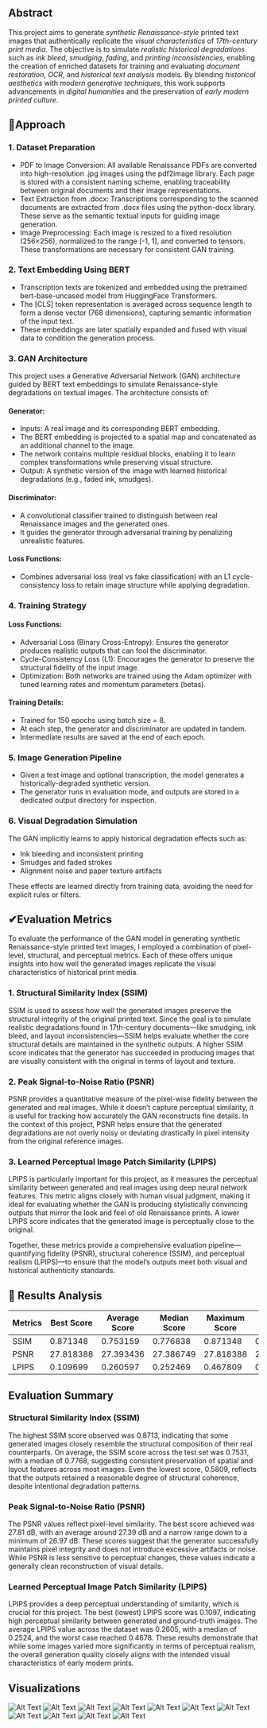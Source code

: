 ## Abstract

This project aims to generate *synthetic Renaissance-style* printed text images that authentically replicate the *visual characteristics* of *17th-century print media*. The objective is to simulate *realistic historical degradations* such as *ink bleed*, *smudging*, *fading*, and *printing inconsistencies*, enabling the creation of enriched datasets for training and evaluating *document restoration*, *OCR*, and *historical text analysis* models. By blending *historical aesthetics* with *modern generative techniques*, this work supports advancements in *digital humanities* and the preservation of *early modern printed culture*.

## 🔎Approach

### 1. Dataset Preparation
* PDF to Image Conversion: All available Renaissance PDFs are converted into high-resolution .jpg images using the pdf2image library. Each page is stored with a consistent naming scheme, enabling traceability between original documents and their image representations.
* Text Extraction from .docx: Transcriptions corresponding to the scanned documents are extracted from .docx files using the python-docx library. These serve as the semantic textual inputs for guiding image generation.
* Image Preprocessing: Each image is resized to a fixed resolution (256×256), normalized to the range [-1, 1], and converted to tensors. These transformations are necessary for consistent GAN training.


### 2. Text Embedding Using BERT
* Transcription texts are tokenized and embedded using the pretrained bert-base-uncased model from HuggingFace Transformers.
* The [CLS] token representation is averaged across sequence length to form a dense vector (768 dimensions), capturing semantic information of the input text.
* These embeddings are later spatially expanded and fused with visual data to condition the generation process.


### 3. GAN Architecture
This project uses a Generative Adversarial Network (GAN) architecture guided by BERT text embeddings to simulate Renaissance-style degradations on textual images. The architecture consists of:
#### Generator:
* Inputs: A real image and its corresponding BERT embedding.
* The BERT embedding is projected to a spatial map and concatenated as an additional channel to the image.
* The network contains multiple residual blocks, enabling it to learn complex transformations while preserving visual structure.
* Output: A synthetic version of the image with learned historical degradations (e.g., faded ink, smudges).
#### Discriminator:
* A convolutional classifier trained to distinguish between real Renaissance images and the generated ones.
* It guides the generator through adversarial training by penalizing unrealistic features.
#### Loss Functions: 
* Combines adversarial loss (real vs fake classification) with an L1 cycle-consistency loss to retain image structure while applying degradation.


### 4. Training Strategy
#### Loss Functions:
* Adversarial Loss (Binary Cross-Entropy): Ensures the generator produces realistic outputs that can fool the discriminator.
* Cycle-Consistency Loss (L1): Encourages the generator to preserve the structural fidelity of the input image.
* Optimization: Both networks are trained using the Adam optimizer with tuned learning rates and momentum parameters (betas).
#### Training Details:
* Trained for 150 epochs using batch size = 8.
* At each step, the generator and discriminator are updated in tandem.
* Intermediate results are saved at the end of each epoch.


### 5. Image Generation Pipeline
* Given a test image and optional transcription, the model generates a historically-degraded synthetic version.
* The generator runs in evaluation mode, and outputs are stored in a dedicated output directory for inspection.

### 6. Visual Degradation Simulation
The GAN implicitly learns to apply historical degradation effects such as:
* Ink bleeding and inconsistent printing
* Smudges and faded strokes
* Alignment noise and paper texture artifacts

These effects are learned directly from training data, avoiding the need for explicit rules or filters.


## ✔Evaluation Metrics 
To evaluate the performance of the GAN model in generating synthetic Renaissance-style printed text images, I employed a combination of pixel-level, structural, and perceptual metrics. Each of these offers unique insights into how well the generated images replicate the visual characteristics of historical print media.
### 1. Structural Similarity Index (SSIM)
SSIM is used to assess how well the generated images preserve the structural integrity of the original printed text. Since the goal is to simulate realistic degradations found in 17th-century documents—like smudging, ink bleed, and layout inconsistencies—SSIM helps evaluate whether the core structural details are maintained in the synthetic outputs. A higher SSIM score indicates that the generator has succeeded in producing images that are visually consistent with the original in terms of layout and texture.
### 2. Peak Signal-to-Noise Ratio (PSNR)
PSNR provides a quantitative measure of the pixel-wise fidelity between the generated and real images. While it doesn’t capture perceptual similarity, it is useful for tracking how accurately the GAN reconstructs fine details. In the context of this project, PSNR helps ensure that the generated degradations are not overly noisy or deviating drastically in pixel intensity from the original reference images.
### 3. Learned Perceptual Image Patch Similarity (LPIPS)
LPIPS is particularly important for this project, as it measures the perceptual similarity between generated and real images using deep neural network features. This metric aligns closely with human visual judgment, making it ideal for evaluating whether the GAN is producing stylistically convincing outputs that mirror the look and feel of old Renaissance prints. A lower LPIPS score indicates that the generated image is perceptually close to the original.


Together, these metrics provide a comprehensive evaluation pipeline—quantifying fidelity (PSNR), structural coherence (SSIM), and perceptual realism (LPIPS)—to ensure that the model’s outputs meet both visual and historical authenticity standards.


## 👀 Results Analysis



| Metrics  | Best Score   | Average Score |  Median Score|   Maximum Score|   Minimum Score| 
|---------|----------|---------|---------|---------|---------|  
|SSIM       |        0.871348     |       0.753159|       0.776838|     0.871348|     0.580901|
|PSNR      |      27.818388       |     27.393436|       27.386749|     27.818388|      26.969746|
|LPIPS            |      0.109699        |   0.260597|       0.252469|     0.467809|      0.109699|

## Evaluation Summary

### Structural Similarity Index (SSIM)
The highest SSIM score observed was 0.8713, indicating that some generated images closely resemble the structural composition of their real counterparts. On average, the SSIM score across the test set was 0.7531, with a median of 0.7768, suggesting consistent preservation of spatial and layout features across most images. Even the lowest score, 0.5809, reflects that the outputs retained a reasonable degree of structural coherence, despite intentional degradation patterns.

### Peak Signal-to-Noise Ratio (PSNR)
The PSNR values reflect pixel-level similarity. The best score achieved was 27.81 dB, with an average around 27.39 dB and a narrow range down to a minimum of 26.97 dB. These scores suggest that the generator successfully maintains pixel integrity and does not introduce excessive artifacts or noise. While PSNR is less sensitive to perceptual changes, these values indicate a generally clean reconstruction of visual details.

### Learned Perceptual Image Patch Similarity (LPIPS)
LPIPS provides a deep perceptual understanding of similarity, which is crucial for this project. The best (lowest) LPIPS score was 0.1097, indicating high perceptual similarity between generated and ground-truth images. The average LPIPS value across the dataset was 0.2605, with a median of 0.2524, and the worst case reached 0.4678. These results demonstrate that while some images varied more significantly in terms of perceptual realism, the overall generation quality closely aligns with the intended visual characteristics of early modern prints.




## Visualizations

![Alt Text](GEN_IMAGES/54.jpg)
![Alt Text](GEN_IMAGES/27.jpg)
![Alt Text](GEN_IMAGES/5.jpg)
![Alt Text](GEN_IMAGES/2.jpg)
![Alt Text](GEN_IMAGES/fake_img_109.jpg)
![Alt Text](GEN_IMAGES/fake_img_111.jpg)
![Alt Text](GEN_IMAGES/fake_img_116.jpg)
![Alt Text](GEN_IMAGES/fake_img_141.jpg)
![Alt Text](GEN_IMAGES/fake_img_147.jpg)
![Alt Text](GEN_IMAGES/fake_img_150.jpg)
![Alt Text](GEN_IMAGES/fake_img_71.jpg)





















